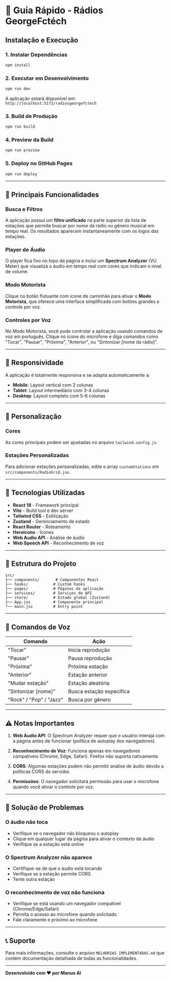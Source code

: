 # 🚀 Guia Rápido - Rádios GeorgeFctéch

## Instalação e Execução

### 1. Instalar Dependências
```bash
npm install
```

### 2. Executar em Desenvolvimento
```bash
npm run dev
```
A aplicação estará disponível em: `http://localhost:5173/radiosgeorgefctech`

### 3. Build de Produção
```bash
npm run build
```

### 4. Preview da Build
```bash
npm run preview
```

### 5. Deploy no GitHub Pages
```bash
npm run deploy
```

---

## 🎯 Principais Funcionalidades

### Busca e Filtros
A aplicação possui um **filtro unificado** na parte superior da lista de estações que permite buscar por nome da rádio ou gênero musical em tempo real. Os resultados aparecem instantaneamente com os logos das estações.

### Player de Áudio
O player fica fixo no topo da página e inclui um **Spectrum Analyzer** (VU Meter) que visualiza o áudio em tempo real com cores que indicam o nível de volume.

### Modo Motorista
Clique no botão flutuante com ícone de caminhão para ativar o **Modo Motorista**, que oferece uma interface simplificada com botões grandes e controle por voz.

### Controles por Voz
No Modo Motorista, você pode controlar a aplicação usando comandos de voz em português. Clique no ícone do microfone e diga comandos como "Tocar", "Pausar", "Próxima", "Anterior", ou "Sintonizar [nome da rádio]".

---

## 📱 Responsividade

A aplicação é totalmente responsiva e se adapta automaticamente a:
- **Mobile**: Layout vertical com 2 colunas
- **Tablet**: Layout intermediário com 3-4 colunas
- **Desktop**: Layout completo com 5-6 colunas

---

## 🎨 Personalização

### Cores
As cores principais podem ser ajustadas no arquivo `tailwind.config.js`.

### Estações Personalizadas
Para adicionar estações personalizadas, edite o array `customStations` em `src/components/RadioGrid.jsx`.

---

## 🔧 Tecnologias Utilizadas

- **React 18** - Framework principal
- **Vite** - Build tool e dev server
- **Tailwind CSS** - Estilização
- **Zustand** - Gerenciamento de estado
- **React Router** - Roteamento
- **Heroicons** - Ícones
- **Web Audio API** - Análise de áudio
- **Web Speech API** - Reconhecimento de voz

---

## 📝 Estrutura do Projeto

```
src/
├── components/       # Componentes React
├── hooks/           # Custom hooks
├── pages/           # Páginas da aplicação
├── services/        # Serviços de API
├── store/           # Estado global (Zustand)
├── App.jsx          # Componente principal
└── main.jsx         # Entry point
```

---

## 🎤 Comandos de Voz

| Comando | Ação |
|---------|------|
| "Tocar" | Inicia reprodução |
| "Pausar" | Pausa reprodução |
| "Próxima" | Próxima estação |
| "Anterior" | Estação anterior |
| "Mudar estação" | Estação aleatória |
| "Sintonizar [nome]" | Busca estação específica |
| "Rock" / "Pop" / "Jazz" | Busca por gênero |

---

## ⚠️ Notas Importantes

1. **Web Audio API**: O Spectrum Analyzer requer que o usuário interaja com a página antes de funcionar (política de autoplay dos navegadores).

2. **Reconhecimento de Voz**: Funciona apenas em navegadores compatíveis (Chrome, Edge, Safari). Firefox não suporta nativamente.

3. **CORS**: Algumas estações podem não permitir análise de áudio devido a políticas CORS do servidor.

4. **Permissões**: O navegador solicitará permissão para usar o microfone quando você ativar o controle por voz.

---

## 🐛 Solução de Problemas

### O áudio não toca
- Verifique se o navegador não bloqueou o autoplay
- Clique em qualquer lugar da página para ativar o contexto de áudio
- Verifique se a estação está online

### O Spectrum Analyzer não aparece
- Certifique-se de que o áudio está tocando
- Verifique se a estação permite CORS
- Tente outra estação

### O reconhecimento de voz não funciona
- Verifique se está usando um navegador compatível (Chrome/Edge/Safari)
- Permita o acesso ao microfone quando solicitado
- Fale claramente e próximo ao microfone

---

## 📞 Suporte

Para mais informações, consulte o arquivo `MELHORIAS_IMPLEMENTADAS.md` que contém documentação detalhada de todas as funcionalidades.

---

**Desenvolvido com ❤️ por Manus AI**
